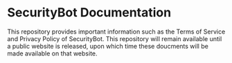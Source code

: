 # SecurityBot Documentation
This repository provides important information such as the Terms of Service and Privacy Policy of SecurityBot. This repository will remain available until a public website is released, upon which time these doucments will be made available on that website.
